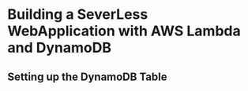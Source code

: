 # Building a SeverLess WebApplication with AWS Lambda and DynamoDB

## Setting up the DynamoDB Table
